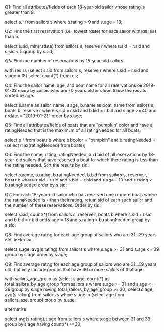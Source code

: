 Q1: Find all attributes/fields of each 18-year-old sailor whose rating is greater than 9.

select s.* from sailors s
where s.rating > 9
and s.age = 18;

Q2: Find the first reservation (i.e., lowest rdate) for each sailor with ids less than 5.

select s.sid, min(r.rdate) from sailors s, reserve r
where s.sid = r.sid
and 
s.sid < 5
group by s.sid;

Q3: Find the number of reservations by 18-year-old sailors.

with res as (select s.sid from sailors s, reserve r
where s.sid = r.sid
and 
s.age = 18)
select count(*) from res;

Q4: Find the sailor name, age, and boat name for all reservations on 2019-01-23 made by sailors who are 40 years old or older. Show the results sorted by age.

select s.name as sailor_name, s.age, b.name as boat_name from sailors s, boats b, reserve r
where s.sid = r.sid
and
b.bid = r.bid
and
s.age >= 40
and r.rdate = "2019-01-23"
order by s.age;

Q5: Find all attributes/fields of boats that are "pumpkin" color and have a ratingNeeded that is the maximum of all ratingNeeded for all boats.

select b.* from boats b
where b.bcolor = "pumpkin"
and b.ratingNeeded = (select max(ratingNeeded) from boats);

Q6: Find the name, rating, ratingNeeded, and bid of all reservations by 18-year-old sailors that have reserved a boat for which there rating is less than the rating needed. Sort the results by sid.

select s.name, s.rating, b.ratingNeeded, b.bid  from sailors s, reserve r, boats b
where s.sid = r.sid
and b.bid = r.bid
and
s.age = 18
and
s.rating < b.ratingNeeded
order by s.sid;

Q7: For each 18-year-old sailor who has reserved one or more boats where the ratingNeeded is > than their rating, return sid of each such sailor and the number of these reservations. Order by sid.

select s.sid, count(*)  from sailors s, reserve r, boats b
where s.sid = r.sid
and b.bid = r.bid
and
s.age = 18
and
s.rating < b.ratingNeeded
group by s.sid;

Q8: Find average rating for each age group of sailors who are 31...39 years old, inclusive.

select s.age, avg(s.rating) from sailors s
where s.age >= 31
and s.age <= 39
group by s.age
order by s.age;

Q9: Find average rating for each age group of sailors who are 31...39 years old, but only include groups that have 30 or more sailors of that age.

with sailors_age_group as (select s.age, count(*) as total_sailors_by_age_group from sailors s where s.age >= 31 and s.age <= 39 group by s.age having total_sailors_by_age_group >= 30)
select s.age, avg(s.rating) from sailors s
where s.age in (select age from sailors_age_group)
group by s.age;

alternative

select avg(s.rating),s.age from sailors s where s.age between 31 and 39 group by s.age having count(*) >=30;